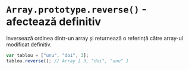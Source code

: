 # `Array.prototype.reverse()` - afectează definitiv

Inversează ordinea dintr-un array și returnează o referință către array-ul modificat definitiv.

```javascript
var tablou = ["unu", "doi", 3];
tablou.reverse(); // Array [ 3, "doi", "unu" ]
```
